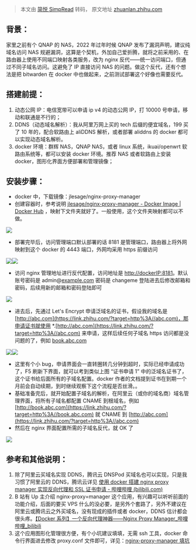 > 本文由 [简悦 SimpRead](http://ksria.com/simpread/) 转码， 原文地址 [zhuanlan.zhihu.com](https://zhuanlan.zhihu.com/p/465925053)

背景：
---

家里之前有个 QNAP 的 NAS，2022 年过年时候 QNAP 发布了漏洞声明，建议纯域名访问 NAS 规避漏洞，这算是个契机，外加自己爱折腾，就将之前采用的、在路由器上使用不同端口映射各类服务，改为 nginx 反代——统一访问端口，但通过不同子域名访问。这避免了 IP 直接访问 NAS 的问题。做这个反代，还有个想法是把 bitwarden 在 docker 中也做起来，之前测试部署这个好像也需要反代。

搭建前提：
-----

1.  动态公网 IP：电信宽带可以申请 ip v4 的动态公网 IP，打 10000 号申请，移动和联通是不行的；
2.  DDNS（动态域名解析）：我从阿里万网上买的 tech 后缀的便宜域名，199 买了 10 年的，配合软路由上 aliDDNS 解析，或者部署 aliddns 的 docker 都可以实现动态域名解析。
3.  docker 环境：群辉 NAS，QNAP NAS，或者 linux 系统，ikuai/openwrt 软路由系统等，都可以安装 docker 环境。推荐 NAS 或者软路由上安装 docker，图形化界面方便部署和管理镜像；

安装步骤：
-----

*   docker 中，下载镜像：jlesage/nginx-proxy-manager
*   创建容器时，参考说明 [jlesage/nginx-proxy-manager - Docker Image | Docker Hub](https://link.zhihu.com/?target=https%3A//hub.docker.com/r/jlesage/nginx-proxy-manager) ，映射下文件夹就好了。一般使用，这个文件夹映射都可以不做。

![](https://pic4.zhimg.com/v2-1370ba7d9ca8db46d3883529d1260813_b.jpg)

*   部署完毕后，访问管理端口默认部署的话 8181 是管理端口，路由器上将外网映射到这个 docker 的 4443 端口，外网均采用 https 前缀访问

![](https://pic2.zhimg.com/v2-eb93b38514bc98114a6de1e9cb1ffe91_b.jpg)![](https://pic4.zhimg.com/v2-5cba38392b0bb043d686ba92adfc3d0f_b.jpg)

*   访问 nginx 管理地址进行反代配置，访问地址是 [http://dockerIP:8181](https://link.zhihu.com/?target=http%3A//dockerIP%3A8181)。默认账号密码是 admin@[example.com](https://link.zhihu.com/?target=http%3A//example.com/) 密码是 changeme 登陆进去后修改邮箱和密码，后续用新的邮箱和密码登陆即可

![](https://pic3.zhimg.com/v2-1b6239326b190478a71c4a298ddb51a6_b.jpg)

*   进去后，先通过 Let's Encrypt 申请泛域名的证书，假设我的域名是 [http://abc.com](https://link.zhihu.com/?target=http%3A//abc.com)，那申请证书就使用 *.[http://abc.com](https://link.zhihu.com/?target=http%3A//abc.com) 来申请，这样后续任何子域名 https 访问都是没问题的了，例如 [book.abc.com](https://link.zhihu.com/?target=http%3A//book.abc.com/)

![](https://pic1.zhimg.com/v2-2c98ddd54ce95e5a45d079ba7feda504_b.jpg)![](https://pic2.zhimg.com/v2-65f2687f0a2ed3fec88552002b72da25_b.jpg)

*   这里有个小 bug，申请界面会一直转圈转几分钟到超时，实际已经申请成功了，F5 刷新下界面，就可以考到类似上图 “证书申请 1” 中的泛域名证书了，这个证书给后面所有的子域名配置。docker 作者的文档提到证书在到期一个月前会自动续期，到时继续观察下这个流程是否丝滑。。
*   基础准备完后，就开始配置子域名的解析，在阿里云（或你的域名商）域名管理界面，将所有子域名都配置 CNAME 到根域名，例如 [http://book.abc.com](https://link.zhihu.com/?target=http%3A//book.abc.com) 就 CNAME 到 [http://abc.com](https://link.zhihu.com/?target=http%3A//abc.com)
*   然后在 nginx 界面配置所需的子域名反代，就 OK 了

![](https://pic1.zhimg.com/v2-8e26da696a7c60c61dc6eced6c1e8600_b.jpg)

参考和其他说明：
--------

1.  除了阿里云买域名实现 DDNS，腾讯云 DNSPod 买域名也可以实现，只是我习惯了阿里云的 DDNS，腾讯云详见 [使用 docker 搭建 nginx proxy manager 实现反向代理和 SSL 证书申请 - 哔哩哔哩 (bilibili.com)](https://link.zhihu.com/?target=https%3A//www.bilibili.com/read/cv14665485)
2.  B 站有 Up 主介绍 nginx-proxy=manager 这个应用，有兴趣可以听听前面的功能介绍，后面的要买 VPS 什么的没必要，是另外个套路了，另外不建议在阿里云或腾讯云之外买域名，没有现成的插件或者 docker，DDNS 估计都会很头疼。[【Docker 系列】一个反向代理神器——Nginx Proxy Manager_哔哩哔哩_bilibili](https://link.zhihu.com/?target=https%3A//www.bilibili.com/video/BV1Gg411w7kQ%3Fp%3D1)
3.  这个应用图形化管理很方便，有个小坑建议填填，无需 ssh 工具，docker 命令行界面进去修改 proxy.conf 文件即可，详见：[nginx-proxy-manager 填坑](https://zhuanlan.zhihu.com/p/465657840)